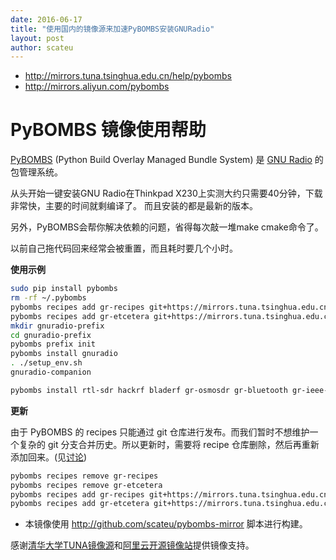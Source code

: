 ```yaml
---
date: 2016-06-17
title: "使用国内的镜像源来加速PyBOMBS安装GNURadio"
layout: post
author: scateu
---
```


 - <http://mirrors.tuna.tsinghua.edu.cn/help/pybombs>
 - <http://mirrors.aliyun.com/pybombs>

PyBOMBS 镜像使用帮助
====================

[PyBOMBS](http://gnuradio.org/redmine/projects/pybombs/wiki) (Python Build Overlay Managed Bundle System) 是 [GNU Radio](http://gnuradio.org/) 的包管理系统。

从头开始一键安装GNU Radio在Thinkpad X230上实测大约只需要40分钟，下载非常快，主要的时间就剩编译了。 而且安装的都是最新的版本。

另外，PyBOMBS会帮你解决依赖的问题，省得每次敲一堆make cmake命令了。

以前自己拖代码回来经常会被重置，而且耗时要几个小时。


**使用示例**

```bash
sudo pip install pybombs
rm -rf ~/.pybombs
pybombs recipes add gr-recipes git+https://mirrors.tuna.tsinghua.edu.cn/pybombs/recipes/gr-recipes.git
pybombs recipes add gr-etcetera git+https://mirrors.tuna.tsinghua.edu.cn/pybombs/recipes/gr-etcetera.git
mkdir gnuradio-prefix
cd gnuradio-prefix
pybombs prefix init
pybombs install gnuradio
. ./setup_env.sh
gnuradio-companion

pybombs install rtl-sdr hackrf bladerf gr-osmosdr gr-bluetooth gr-ieee-80211
```

**更新**

由于 PyBOMBS 的 recipes 只能通过 git 仓库进行发布。而我们暂时不想维护一个复杂的 git 分支合并历史。所以更新时，需要将 recipe 仓库删除，然后再重新添加回来。(见[讨论](http://lists.gnu.org/archive/html/discuss-gnuradio/2016-06/msg00170.html))

```bash
pybombs recipes remove gr-recipes
pybombs recipes remove gr-etcetera
pybombs recipes add gr-recipes git+https://mirrors.tuna.tsinghua.edu.cn/pybombs/recipes/gr-recipes.git
pybombs recipes add gr-etcetera git+https://mirrors.tuna.tsinghua.edu.cn/pybombs/recipes/gr-etcetera.git
```

 - 本镜像使用 <http://github.com/scateu/pybombs-mirror> 脚本进行构建。


感谢[清华大学TUNA镜像源](https://mirrors.tuna.tsinghua.edu.cn)和[阿里云开源镜像站](http://mirrors.aliyun.com)提供镜像支持。
